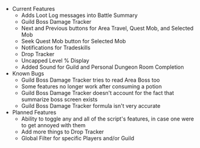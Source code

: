 -   Current Features
    -   Adds Loot Log messages into Battle Summary
    -   Guild Boss Damage Tracker
    -   Next and Previous buttons for Area Travel, Quest Mob, and Selected Mob
    -   Seek Quest Mob button for Selected Mob
    -   Notifications for Tradeskills
    -   Drop Tracker
    -   Uncapped Level % Display
    -   Added Sound for Guild and Personal Dungeon Room Completion
-   Known Bugs
    -   Guild Boss Damage Tracker tries to read Area Boss too
    -   Some features no longer work after consuming a potion
    -   Guild Boss Damage Tracker doesn't account for the fact that summarize boss screen exists
    -   Guild Boss Damage Tracker formula isn't very accurate
-   Planned Features
    -   Ability to toggle any and all of the script's features, in case one were to get annoyed with them
    -   Add more things to Drop Tracker
    -   Global Filter for specific Players and/or Guild

